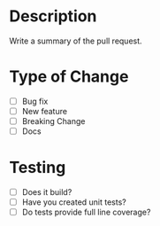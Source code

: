 # Description
Write a summary of the pull request.

# Type of Change
- [ ] Bug fix
- [ ] New feature
- [ ] Breaking Change
- [ ] Docs

# Testing
- [ ] Does it build?
- [ ] Have you created unit tests?
- [ ] Do tests provide full line coverage?

